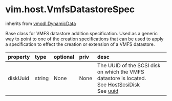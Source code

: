 vim.host.VmfsDatastoreSpec
==========================
inherits from [vmodl.DynamicData](docs/vmodl.DynamicData.md)


Base class for VMFS datastore addition specification.  Used as a generic   way to point to one of the creation specifications that can be used to   apply a specification to effect the creation or extension of a VMFS   datastore.

| property | type | optional | priv | desc |
|:---------|:-----|:---------|:-----|:-----|
| diskUuid | string | None | None | The UUID of the SCSI disk on which the VMFS datastore is located.<br>See <a href="vim.host.ScsiDisk.md">HostScsiDisk</a><br>See <a href="vim.host.ScsiLun.md#uuid">uuid</a><br> |


